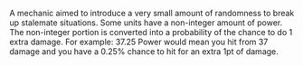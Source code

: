 
A mechanic aimed to introduce a very small amount of randomness to break up stalemate situations.
Some units have a non-integer amount of power. The non-integer portion is converted into a probability of the chance to do 1 extra damage.
For example:
37.25 Power would mean
you hit from 37 damage
and
you have a 0.25% chance to hit for an extra 1pt of damage.

